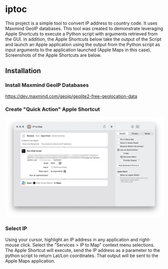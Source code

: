 # iptoc
This project is a simple tool to convert IP address to country code. It uses Maxmind GeoIP databases.  This tool was created to demonstrate leveraging Apple Shortcuts to execute a Python script with arguments retrieved from the GUI.  In addition, the Apple Shortcuts below take the output of the Script and launch an Apple application using the output from the Python script as input arguments to the application launched (Apple Maps in this case).  Screenshots of the Apple Shortcuts are below.
## Installation

### Install Maxmind GeoIP Databases
https://dev.maxmind.com/geoip/geolite2-free-geolocation-data

### Create "Quick Action" Apple Shortcut

![iptomap-quick.png](doc%2Fiptomap-quick.png)

### Select IP
Using your cursor, highlight an IP address in any application and right-mouse click.  Select the "Services > IP to Map" context menu selections.  The Apple Shortcut will execute, send the IP address as a parameter to the python script to return Lat/Lon coordinates.  That output will be sent to the Apple Maps application.
